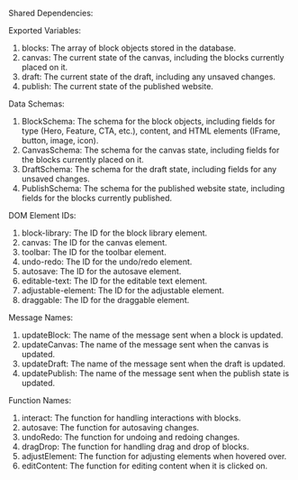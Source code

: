 Shared Dependencies:

Exported Variables:
1. blocks: The array of block objects stored in the database.
2. canvas: The current state of the canvas, including the blocks currently placed on it.
3. draft: The current state of the draft, including any unsaved changes.
4. publish: The current state of the published website.

Data Schemas:
1. BlockSchema: The schema for the block objects, including fields for type (Hero, Feature, CTA, etc.), content, and HTML elements (IFrame, button, image, icon).
2. CanvasSchema: The schema for the canvas state, including fields for the blocks currently placed on it.
3. DraftSchema: The schema for the draft state, including fields for any unsaved changes.
4. PublishSchema: The schema for the published website state, including fields for the blocks currently published.

DOM Element IDs:
1. block-library: The ID for the block library element.
2. canvas: The ID for the canvas element.
3. toolbar: The ID for the toolbar element.
4. undo-redo: The ID for the undo/redo element.
5. autosave: The ID for the autosave element.
6. editable-text: The ID for the editable text element.
7. adjustable-element: The ID for the adjustable element.
8. draggable: The ID for the draggable element.

Message Names:
1. updateBlock: The name of the message sent when a block is updated.
2. updateCanvas: The name of the message sent when the canvas is updated.
3. updateDraft: The name of the message sent when the draft is updated.
4. updatePublish: The name of the message sent when the publish state is updated.

Function Names:
1. interact: The function for handling interactions with blocks.
2. autosave: The function for autosaving changes.
3. undoRedo: The function for undoing and redoing changes.
4. dragDrop: The function for handling drag and drop of blocks.
5. adjustElement: The function for adjusting elements when hovered over.
6. editContent: The function for editing content when it is clicked on.